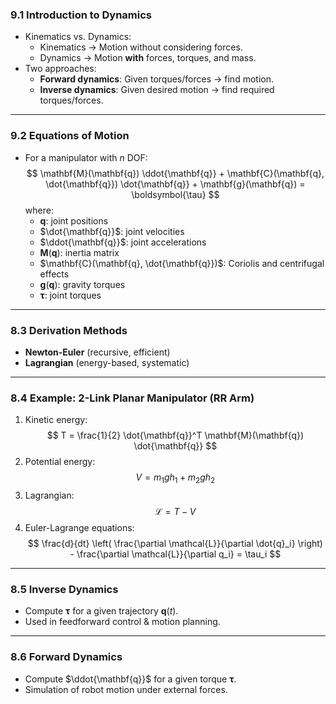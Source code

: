 ### **9.1 Introduction to Dynamics**
- Kinematics vs. Dynamics:
    - Kinematics → Motion without considering forces.
    - Dynamics → Motion **with** forces, torques, and mass.
- Two approaches:
    - **Forward dynamics**: Given torques/forces → find motion.
    - **Inverse dynamics**: Given desired motion → find required torques/forces.
---
### **9.2 Equations of Motion**
- For a manipulator with $n$ DOF:
  $$
\mathbf{M}(\mathbf{q}) \ddot{\mathbf{q}} + \mathbf{C}(\mathbf{q}, \dot{\mathbf{q}}) \dot{\mathbf{q}} + \mathbf{g}(\mathbf{q}) = \boldsymbol{\tau}
$$    where:
    - $\mathbf{q}$: joint positions
    - $\dot{\mathbf{q}}$​: joint velocities
    - $\ddot{\mathbf{q}}$: joint accelerations
    - $\mathbf{M}(\mathbf{q})$: inertia matrix
    - $\mathbf{C}(\mathbf{q}, \dot{\mathbf{q}})$: Coriolis and centrifugal effects
    - $\mathbf{g}(\mathbf{q})$: gravity torques
    - $\boldsymbol{\tau}$: joint torques
---
### **8.3 Derivation Methods**
- **Newton-Euler** (recursive, efficient)
- **Lagrangian** (energy-based, systematic)
---
### **8.4 Example: 2-Link Planar Manipulator (RR Arm)**
1. Kinetic energy:
$$
T = \frac{1}{2} \dot{\mathbf{q}}^T \mathbf{M}(\mathbf{q}) \dot{\mathbf{q}}
$$
2. Potential energy:
$$
V = m_1 g h_1 + m_2 g h_2
$$
3. Lagrangian:
$$
\mathcal{L} = T - V
$$
4. Euler-Lagrange equations:
$$
\frac{d}{dt} \left( \frac{\partial \mathcal{L}}{\partial \dot{q}_i} \right) - \frac{\partial \mathcal{L}}{\partial q_i} = \tau_i
$$
---
### **8.5 Inverse Dynamics**
- Compute $\boldsymbol{\tau}$ for a given trajectory $\mathbf{q}(t)$.
- Used in feedforward control & motion planning.
---
### **8.6 Forward Dynamics**
- Compute $\ddot{\mathbf{q}}$ for a given torque $\boldsymbol{\tau}$.
- Simulation of robot motion under external forces.